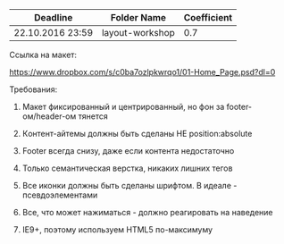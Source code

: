 ﻿Deadline         | Folder Name      | Coefficient
-----------------|------------------|--------------
22.10.2016 23:59 | layout-workshop  | 0.7

Ссылка на макет:

https://www.dropbox.com/s/c0ba7ozlpkwrqo1/01-Home_Page.psd?dl=0

Требования:

1) Макет фиксированный и центрированный, но фон за footer-ом/header-ом тянется

2) Кoнтент-айтемы должны быть сделаны НЕ position:absolute

3) Footer всегда снизу, даже если контента недостаточно

4) Только семантическая верстка, никаких лишних тегов

5) Все иконки должны быть сделаны шрифтом. В идеале - псевдоэлементами

6) Все, что может нажиматься - должно реагировать на наведение

7) IE9+, поэтому используем HTML5 по-максимуму
